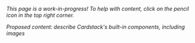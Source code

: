 _This page is a work-in-progress! To help with content, click on the pencil icon in the top right corner._

_Proposed content: describe Cardstack's built-in components, including images_